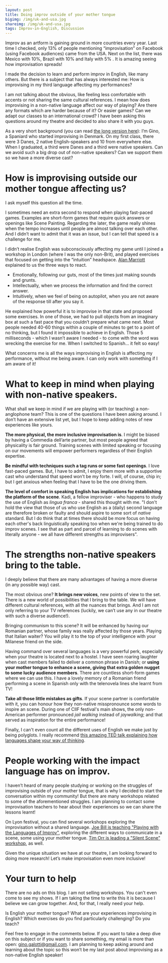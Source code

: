 ```yaml
---
layout: post
title: Doing improv outside of your mother tongue
bigimg: /img/uk-and-usa.jpg
shareimg: /img/uk-and-usa.jpg
tags: Improv-in-English, Discussion
---
```


Improv as an artform is gaining ground in more countries every year. Last time I checked, only 13% of people mentioning “improvisation” on Facebook (using Facebook audiences) came from the USA. Next on the list, there was Mexico with 10%, Brazil with 10% and Italy with 5% . It is amazing seeing how improvisation spreads!

I made the decision to learn and perform improv in English, like many others. But there is a subject that has always interested me: How is improvising in my third language affecting my performances?

I am not talking about the obvious, like feeling less comfortable with accents or not sharing the same cultural references. I mean how does improvising in a non-native language affect our way of playing? Are there any formats which are harder because of it? Or easier games? Can we adapt our classes to an international crowd? I have been asking this questions around my theatre and decided to also share it with you guys.

As a very short background (you can read [the long version here](https://ginogalotti.github.io/improv/theatrebackground/)): I’m Gino, a Spaniard who started improvising in Denmark. On my first class, there were 3 Danes, 2 native English-speakers and 10 from everywhere else. When I graduated, a third were Danes and a third were native speakers. Can we avoid such a big drop out of non-native speakers? Can we support them so we have a more diverse cast?

# How is improvising outside our mother tongue affecting us?

I ask myself this question all the time.

I sometimes need an extra second to respond when playing fast-paced games. Examples are short-form games that require quick answers or openings like Scene Painting. Regarding the later, the game really shines when the tempo increases until people are almost talking over each other. And I didn’t want to admit that it was an issue, but I can tell that speed is a challenge for me.

I didn’t realise English was subconsciously affecting my game until I joined a workshop in London (where I was the only non-Brit), and played exercises that focused on getting into the “intuition” headspace. [Alan Marriott](https://www.londonimprovtheatre.com/workshops-alan-marriott) explained to us the three ways to react. 

* Emotionally, following our guts, most of the times just making sounds and grunts. 
* Intellectually, when we process the information and find the correct answer. 
* Intuitively, when we feel of being on autopilot, when you are not aware of the response till after you say it.

He explained how powerful it is to improvise in that state and proposed some exercises. In one of those, we had to pull objects from an imaginary box at such a fast pace that you couldn’t prepare what came next. Most people needed 40-60 things within a couple of minutes to get to a point of no thinking, but I found it impossible to achieve in English. Those 5 milliseconds - which I wasn’t aware I needed - to come with the word was wrecking the exercise for me. When I switched to Spanish... it felt so easy!

What concerns me is all the ways improvising in English is affecting my performance, without me being aware. I can only work with something if I am aware of it!

# What to keep in mind when playing with non-native speakers.

What shall we keep in mind if we are playing with (or teaching) a non-anglophone team? This is one of the questions I have been asking around. I don’t have an extensive list yet, but I hope to keep adding notes of new experiences like yours.

**The more physical, the more inclusive improvisation is**. I might be biased by having a Commedia dell’arte partner, but most people agreed that physicality is fair ground. Training scenes with limited speaking or focusing on our movements will empower performers regardless of their English expertise.

**Be mindful with techniques such a tag runs or some fast openings**. I love fast-paced games. But, I have to admit, I enjoy them more with a supportive cast who understand that speed won’t be my forte. I will, of course, chip in; but I get anxious when feeling that I have to be the one driving them.

**The level of comfort in speaking English has implications for establishing the platform of the scene**. Kadi, a fellow improviser - who happens to study the use of English as _lingua franca_ - shared this thought with me. "I don't hold the view that those of us who use English as a (daily) second language are therefore broken or faulty and should aspire to some sort of _native_ standard. But I do think that at times there should be more focus on having each other's back linguistically speaking too when we're being trained to do improv scenes. I see that as part and parcel of learning to do scenes with literally anyone - we all have different strengths as improvisers".

# The strengths non-native speakers bring to the table.

I deeply believe that there are many advantages of having a more diverse (in any possible way) cast.

The most obvious one? **It brings new voices**, new points of view to the set. There is a new world of possibilities that I bring to the table. We will have different cultural references, with all the nuances that brings. And I am not only referring to your TV references (luckily, we can’t use any in our theatre with such a diverse audience!).

Bringing communism to this scene? It will be enhanced by having our Romanian partner, whose family was really affected by those years. Playing that Italian waiter? You will play it to the top of your intelligence with your Milanese friend on the side.

Having command over several languages is a very powerful perk, especially when your theatre is located next to a hostel. I have seen roaring laughter when cast members failed to deliver a common phrase in Danish; or **using your mother tongue to enhance a scene, giving that extra golden nugget to some lucky audience members**. There are countless short-form games where we can use this. I have a lovely memory of a Romanian friend performing a scene in Spanish only with the telenovela lines she learnt from TV!

**Take all those little mistakes as gifts**. If your scene partner is comfortable with it, you can honour how they non-native misspronounce some words to inspire an scene. During one of CIIF festival's main shows, the only non-American performer pronounced _jail walking_ instead of _jaywalking_; and that served as inspiration for the entire performance!

Finally, I can't even count all the different uses of English we make just by being polyglots. I really recommend [this amazing TED talk explaining how languages shape your way of thinking](https://www.ted.com/talks/lera_boroditsky_how_language_shapes_the_way_we_think?utm_source=whatsapp&utm_medium=social&utm_campaign=tedspread).

# People working with the impact language has on improv.

I haven’t heard of many people studying or working on the struggles of improvising outside of your mother tongue, that is why I decided to start the conversation within my community! But there are many workshops related to some of the aforementioned struggles. I am planning to contact some improvisation teachers to hear about their experiences so we can share the lessons learnt!

On Lyon festival, you can find several workshops exploring the improvisation without a shared language. [Joe Bill is teaching "Playing with the Languages of Improv"](http://www.festival-improvidence.com/speaker/joe-bill/), exploring the different ways to communicate in a scene, some using your mother tongue. [Tim Orr is leading a "Silent Scene" workshop](http://www.festival-improvidence.com/speaker/tim-orr/), as well. 

Given the unique situation we have at our theatre, I am looking forward to doing more research! Let’s make improvisation even more inclusive!

# Your turn to help

There are no ads on this blog. I am not selling workshops. You can't even come to see my shows. If I am taking the time to write this it is because I believe we can grow together. And, for that, I really need your help. 

Is English your mother tongue? What are your experiences improvising in English? Which exercises do you find particularly challenging? Do you teach?

Feel free to engage in the comments below. If you want to take a deep dive on this subject or if you want to share something, my email is more than open: gino.galotti@gmail.com. I am planning to keep asking around and learning about the topic so this won’t be my last post about improvising as a non-native English speaker!
